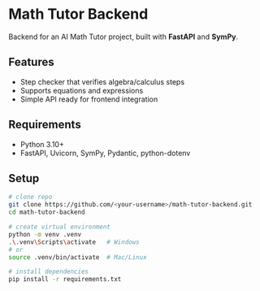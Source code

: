 # Math Tutor Backend

Backend for an AI Math Tutor project, built with **FastAPI** and **SymPy**.

## Features
- Step checker that verifies algebra/calculus steps
- Supports equations and expressions
- Simple API ready for frontend integration

## Requirements
- Python 3.10+
- FastAPI, Uvicorn, SymPy, Pydantic, python-dotenv

## Setup
```bash
# clone repo
git clone https://github.com/<your-username>/math-tutor-backend.git
cd math-tutor-backend

# create virtual environment
python -m venv .venv
.\.venv\Scripts\activate   # Windows
# or
source .venv/bin/activate  # Mac/Linux

# install dependencies
pip install -r requirements.txt

